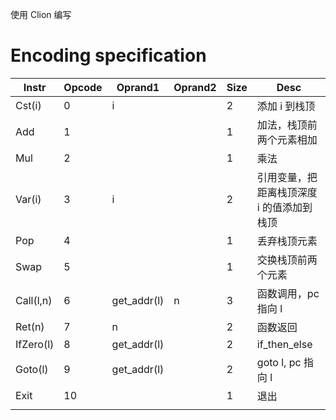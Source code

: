 
使用 Clion 编写 

# Encoding specification

| Instr     | Opcode | Oprand1     | Oprand2 | Size | Desc                   |
|-----------|--------|-------------|---------|------|------------------------|
| Cst(i)    | 0      | i           |         | 2    | 添加 i 到栈顶               |
| Add       | 1      |             |         | 1    | 加法，栈顶前两个元素相加           |
| Mul       | 2      |             |         | 1    | 乘法                     |
| Var(i)    | 3      | i           |         | 2    | 引用变量，把距离栈顶深度 i 的值添加到栈顶 |
| Pop       | 4      |             |         | 1    | 丢弃栈顶元素                 |
| Swap      | 5      |             |         | 1    | 交换栈顶前两个元素              |
| Call(l,n) | 6      | get_addr(l) | n       | 3    | 函数调用，pc 指向 l           |
| Ret(n)    | 7      | n           |         | 2    | 函数返回                   |
| IfZero(l) | 8      | get_addr(l) |         | 2    | if_then_else           |
| Goto(l)   | 9      | get_addr(l) |         | 2    | goto l, pc 指向 l        |
| Exit      | 10     |             |         | 1    | 退出                     |
|           |        |             |         |      |                        |
